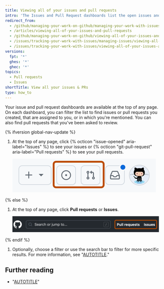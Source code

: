 ```yaml
---
title: Viewing all of your issues and pull requests
intro: 'The Issues and Pull Request dashboards list the open issues and pull requests you''ve created. You can use them to update items that have gone stale, close them, or keep track of where you''ve been mentioned across all repositories—including those you''re not subscribed to.'
redirect_from:
  - /github/managing-your-work-on-github/managing-your-work-with-issues-and-pull-requests/viewing-all-of-your-issues-and-pull-requests
  - /articles/viewing-all-of-your-issues-and-pull-requests
  - /github/managing-your-work-on-github/viewing-all-of-your-issues-and-pull-requests
  - /issues/tracking-your-work-with-issues/managing-issues/viewing-all-of-your-issues-and-pull-requests
  - /issues/tracking-your-work-with-issues/viewing-all-of-your-issues-and-pull-requests
versions:
  fpt: '*'
  ghes: '*'
  ghec: '*'
topics:
  - Pull requests
  - Issues
shortTitle: View all your issues & PRs
type: how_to
---
```


Your issue and pull request dashboards are available at the top of any page. On each dashboard, you can filter the list to find issues or pull requests you created, that are assigned to you, or in which you're mentioned. You can also find pull requests that you've been asked to review.

{% ifversion global-nav-update %}
1. At the top of any page, click {% octicon "issue-opened" aria-label="Issues" %} to see your issues or {% octicon "git-pull-request" aria-label="Pull requests" %} to see your pull requests.

   ![Screenshot of the header of any page on {% data variables.product.product_name %}. The "Pull requests" and "Issues" icons are outlined in dark orange.](/assets/images/help/navigation/issues-and-prs-new-navigation.png)

{% else %}
1. At the top of any page, click **Pull requests** or **Issues**.

   ![Screenshot of the header of any page on {% data variables.product.prodname_dotcom %}. The "Pull requests" and "Issues" tabs are highlighted with an orange outline.](/assets/images/help/navigation/issues-and-pr-dashboard.png)

{% endif %}
1. Optionally, choose a filter or use the search bar to filter for more specific results. For more information, see "[AUTOTITLE](/issues/tracking-your-work-with-issues/filtering-and-searching-issues-and-pull-requests)."

## Further reading

* "[AUTOTITLE](/account-and-profile/managing-subscriptions-and-notifications-on-github/managing-subscriptions-for-activity-on-github/viewing-your-subscriptions#reviewing-repositories-that-youre-watching)"

